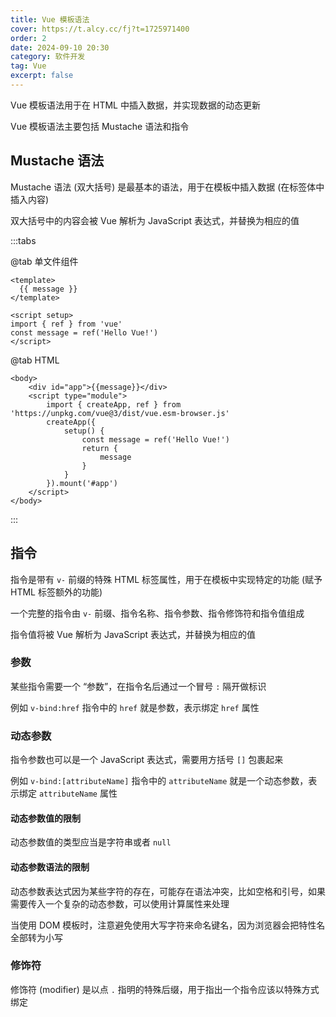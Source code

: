 ```yaml
---
title: Vue 模板语法
cover: https://t.alcy.cc/fj?t=1725971400
order: 2
date: 2024-09-10 20:30
category: 软件开发
tag: Vue
excerpt: false
---
```

Vue 模板语法用于在 HTML 中插入数据，并实现数据的动态更新

Vue 模板语法主要包括 Mustache 语法和指令

## Mustache 语法

Mustache 语法 (双大括号) 是最基本的语法，用于在模板中插入数据 (在标签体中插入内容)

双大括号中的内容会被 Vue 解析为 JavaScript 表达式，并替换为相应的值

:::tabs

@tab 单文件组件

```vue
<template>
  {{ message }}
</template>

<script setup>
import { ref } from 'vue'
const message = ref('Hello Vue!')
</script>
```

@tab HTML

```vue-html
<body>
    <div id="app">{{message}}</div>
    <script type="module">
        import { createApp, ref } from 'https://unpkg.com/vue@3/dist/vue.esm-browser.js'
        createApp({
            setup() {
                const message = ref('Hello Vue!')
                return {
                    message
                }
            }
        }).mount('#app')
    </script>
</body>
```

:::

## 指令

指令是带有 `v-` 前缀的特殊 HTML 标签属性，用于在模板中实现特定的功能 (赋予 HTML 标签额外的功能)

一个完整的指令由 `v-` 前缀、指令名称、指令参数、指令修饰符和指令值组成

指令值将被 Vue 解析为 JavaScript 表达式，并替换为相应的值

### 参数

某些指令需要一个 “参数”，在指令名后通过一个冒号 `:` 隔开做标识

例如 `v-bind:href` 指令中的 `href` 就是参数，表示绑定 `href` 属性

### 动态参数

指令参数也可以是一个 JavaScript 表达式，需要用方括号 `[]` 包裹起来

例如 `v-bind:[attributeName]` 指令中的 `attributeName` 就是一个动态参数，表示绑定 `attributeName` 属性

#### 动态参数值的限制

动态参数值的类型应当是字符串或者 `null`

#### 动态参数语法的限制

动态参数表达式因为某些字符的存在，可能存在语法冲突，比如空格和引号，如果需要传入一个复杂的动态参数，可以使用计算属性来处理

当使用 DOM 模板时，注意避免使用大写字符来命名键名，因为浏览器会把特性名全部转为小写

### 修饰符

修饰符 (modifier) 是以点 `.` 指明的特殊后缀，用于指出一个指令应该以特殊方式绑定